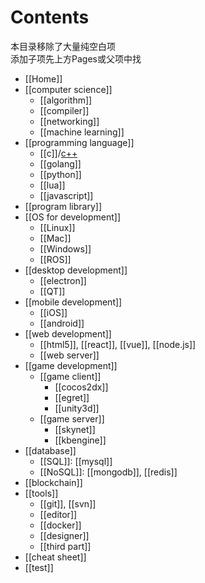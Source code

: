 # Contents
本目录移除了大量纯空白项  
添加子项先上方Pages或父项中找
* [[Home]]
* [[computer science]]
    - [[algorithm]]
    - [[compiler]]
    - [[networking]]
    - [[machine learning]]
* [[programming language]]
    - [[c]]/[c++](../C-plus-plus)
    - [[golang]]
    - [[python]]
    - [[lua]]
    - [[javascript]]
* [[program library]]
* [[OS for development]]
    - [[Linux]]
    - [[Mac]]
    - [[Windows]]
    - [[ROS]]
* [[desktop development]]
    - [[electron]]
    - [[QT]]
* [[mobile development]]
    - [[iOS]]
    - [[android]]
* [[web development]]
    - [[html5]], [[react]], [[vue]], [[node.js]]
    - [[web server]]
* [[game development]]
    - [[game client]]
        - [[cocos2dx]]
        - [[egret]]
        - [[unity3d]]
    - [[game server]]
        - [[skynet]]
        - [[kbengine]]
* [[database]]
    - [[SQL]]: [[mysql]]
    - [[NoSQL]]: [[mongodb]], [[redis]]
* [[blockchain]]
* [[tools]]
    - [[git]], [[svn]]
    - [[editor]]
    - [[docker]]
    - [[designer]]
    - [[third part]]
* [[cheat sheet]]
* [[test]]
